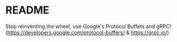 # README
Stop reinventing the wheel, use Google's Protocol Buffets and gRPC! (https://developers.google.com/protocol-buffers/ &amp; https://grpc.io/)
